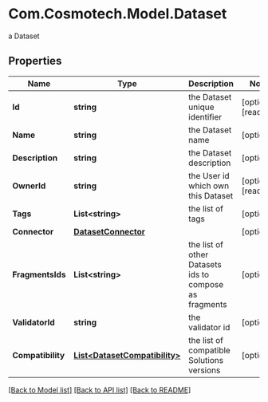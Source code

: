 # Com.Cosmotech.Model.Dataset
a Dataset

## Properties

Name | Type | Description | Notes
------------ | ------------- | ------------- | -------------
**Id** | **string** | the Dataset unique identifier | [optional] [readonly] 
**Name** | **string** | the Dataset name | [optional] 
**Description** | **string** | the Dataset description | [optional] 
**OwnerId** | **string** | the User id which own this Dataset | [optional] [readonly] 
**Tags** | **List&lt;string&gt;** | the list of tags | [optional] 
**Connector** | [**DatasetConnector**](DatasetConnector.md) |  | [optional] 
**FragmentsIds** | **List&lt;string&gt;** | the list of other Datasets ids to compose as fragments | [optional] 
**ValidatorId** | **string** | the validator id | [optional] 
**Compatibility** | [**List&lt;DatasetCompatibility&gt;**](DatasetCompatibility.md) | the list of compatible Solutions versions | [optional] 

[[Back to Model list]](../README.md#documentation-for-models) [[Back to API list]](../README.md#documentation-for-api-endpoints) [[Back to README]](../README.md)


